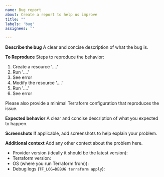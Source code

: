 ```yaml
---
name: Bug report
about: Create a report to help us improve
title: ""
labels: 'bug'
assignees: ''

---
```


**Describe the bug**
A clear and concise description of what the bug is.

**To Reproduce**
Steps to reproduce the behavior:
1. Create a resource '....'
2. Run '....'
3. See error
4. Modify the resource '....'
5. Run '....'
6. See error

Please also provide a minimal Terraform configuration that reproduces the issue.

**Expected behavior**
A clear and concise description of what you expected to happen.

**Screenshots**
If applicable, add screenshots to help explain your problem.

**Additional context**
Add any other context about the problem here.
- Provider version (ideally it should be the latest version):
- Terraform version:
- OS (where you run Terraform from)):
- Debug logs (`TF_LOG=DEBUG terraform apply`):

